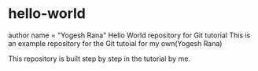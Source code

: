 # hello-world
author name = "Yogesh Rana"
Hello World repository for Git tutorial
This is an example repository for the Git tutoial for my own(Yogesh Rana)

This repository is built step by step in the tutorial by me.
